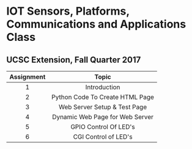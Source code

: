 # IOT Sensors, Platforms, Communications and Applications Class
## UCSC Extension, Fall Quarter 2017

|  Assignment  |                         Topic                        |
|:------------:|:----------------------------------------------------:|
|       1      |                     Introduction                     |
|       2      |            Python Code To Create HTML Page           |
|       3      |             Web Server Setup & Test Page             |
|       4      |            Dynamic Web Page for Web Server           |
|       5      |                GPIO Control Of LED's                 |
|       6      |                 CGI Control of LED's                 |

